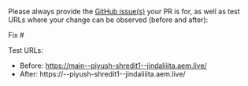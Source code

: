 Please always provide the [GitHub issue(s)](../issues) your PR is for, as well as test URLs where your change can be observed (before and after):

Fix #<gh-issue-id>

Test URLs:
- Before: https://main--piyush-shredit1--jindaliiita.aem.live/
- After: https://<branch>--piyush-shredit1--jindaliiita.aem.live/
